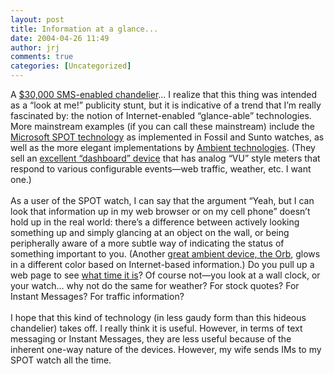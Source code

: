 ```yaml
---
layout: post
title: Information at a glance...
date: 2004-04-26 11:49
author: jrj
comments: true
categories: [Uncategorized]
---
```

A <a href="http://slashdot.org/article.pl?sid=04/04/26/1725221&amp;mode=thread&amp;tid=159&amp;tid=186" target="_blank">$30,000 SMS-enabled chandelier</a>... I realize that this thing was intended as a “look at me!” publicity stunt, but it is indicative of a trend that I’m really fascinated by: the notion of Internet-enabled “glance-able” technologies. More mainstream examples (if you can call these mainstream) include the <a href="http://www.amazon.com/exec/obidos/ASIN/B0001540G4/jrjcriticaldo-20?dev-t=mason-wrapper%26camp=2025%26link_code=xm2" target="_blank">Microsoft SPOT technology</a> as implemented in Fossil and Sunto watches, as well as the more elegant implementations by <a href="http://www.ambientdevices.com" target="_blank">Ambient technologies</a>. (They sell an <a href="http://www.ambientdevices.com/cat/dashboard/index.html" target="_blank">excellent “dashboard” device</a> that has analog “VU” style meters that respond to various configurable events—web traffic, weather, etc. I want one.)
<br />
<br />As a user of the SPOT watch, I can say that the argument “Yeah, but I can look that information up in my web browser or on my cell phone” doesn’t hold up in the real world: there’s a difference between actively looking something up and simply glancing at an object on the wall, or being peripherally aware of a more subtle way of indicating the status of something important to you. (Another <a href="http://www.amazon.com/exec/obidos/ASIN/B0000VLYYA/jrjcriticaldo-20?dev-t=mason-wrapper%26camp=2025%26link_code=xm2" target="_blank">great ambient device, the Orb</a>, glows in a different color based on Internet-based information.) Do you pull up a web page to see <a href="http://www.whattimeisit.com" target="_blank">what time it is</a>? Of course not—you look at a wall clock, or your watch… why not do the same for weather? For stock quotes? For Instant Messages? For traffic information?
<br />
<br />I hope that this kind of technology (in less gaudy form than this hideous chandelier) takes off. I really think it is useful. However, in terms of text messaging or Instant Messages, they are less useful because of the inherent one-way nature of the devices. However, my wife sends IMs to my SPOT watch all the time.
